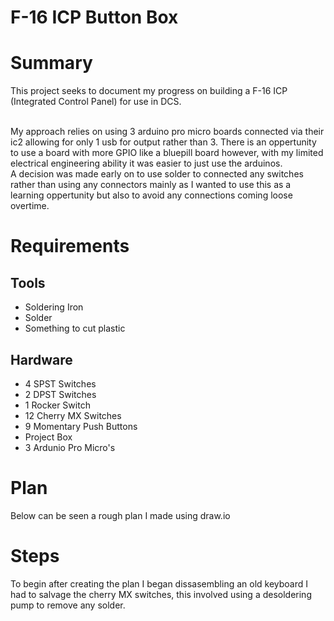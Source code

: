 # F-16 ICP Button Box

# Summary

This project seeks to document my progress on building a F-16 ICP (Integrated Control Panel) for use in DCS. 

 <br>
My approach relies on using 3 arduino pro micro boards connected via their ic2 allowing for only 1 usb for output rather than 3. There is an oppertunity to use a board with more GPIO like a bluepill board however, with my limited electrical engineering ability it was easier to just use the arduinos.

<br> 
A decision was made early on to use solder to connected any switches rather than using any connectors mainly as I wanted to use this as a learning oppertunity but also to avoid any connections coming loose overtime.

# Requirements
## Tools 
- Soldering Iron
- Solder
- Something to cut plastic


## Hardware
- 4 SPST Switches
- 2 DPST Switches
- 1 Rocker Switch
- 12 Cherry MX Switches
- 9 Momentary Push Buttons
- Project Box
- 3 Ardunio Pro Micro's





# Plan
Below can be seen a rough plan I made using draw.io


# Steps

To begin after creating the plan I began dissasembling an old keyboard I had to salvage the cherry MX switches, this involved using a desoldering pump to remove any solder.
